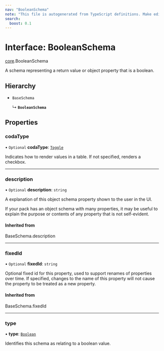 ```yaml
---
nav: "BooleanSchema"
note: "This file is autogenerated from TypeScript definitions. Make edits to the comments in the TypeScript file and then run `make docs` to regenerate this file."
search:
  boost: 0.1
---
```

# Interface: BooleanSchema

[core](../modules/core.md).BooleanSchema

A schema representing a return value or object property that is a boolean.

## Hierarchy

- `BaseSchema`

  ↳ **`BooleanSchema`**

## Properties

### codaType

• `Optional` **codaType**: [`Toggle`](../enums/core.ValueHintType.md#toggle)

Indicates how to render values in a table. If not specified, renders a checkbox.

___

### description

• `Optional` **description**: `string`

A explanation of this object schema property shown to the user in the UI.

If your pack has an object schema with many properties, it may be useful to
explain the purpose or contents of any property that is not self-evident.

#### Inherited from

BaseSchema.description

___

### fixedId

• `Optional` **fixedId**: `string`

Optional fixed id for this property, used to support renames of properties over time. If specified,
changes to the name of this property will not cause the property to be treated as a new property.

#### Inherited from

BaseSchema.fixedId

___

### type

• **type**: [`Boolean`](../enums/core.ValueType.md#boolean)

Identifies this schema as relating to a boolean value.
